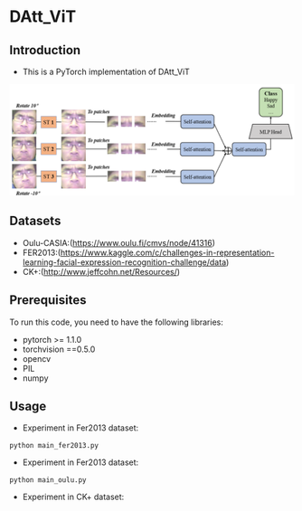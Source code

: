 # DAtt_ViT

## Introduction
* This is a PyTorch implementation of DAtt_ViT

<p align="center">
  <img src="network-struct.PNG" width="800" title="network-struct">
</p>

## Datasets
* Oulu-CASIA:(https://www.oulu.fi/cmvs/node/41316)
* FER2013:(https://www.kaggle.com/c/challenges-in-representation-learning-facial-expression-recognition-challenge/data)
* CK+:(http://www.jeffcohn.net/Resources/)

## Prerequisites
To run this code, you need to have the following libraries:
* pytorch >= 1.1.0
* torchvision ==0.5.0
* opencv
* PIL
* numpy

## Usage
* Experiment in Fer2013 dataset:
```
python main_fer2013.py
```
  
* Experiment in Fer2013 dataset:
```
python main_oulu.py
```

* Experiment in CK+ dataset:
